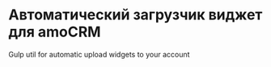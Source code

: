 # Автоматический загрузчик виджет для amoCRM
Gulp util for automatic upload widgets to your account
